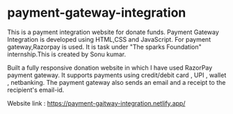 # payment-gateway-integration
This is a payment integration website for donate funds. Payment Gateway Integration is developed using HTML,CSS and JavaScript. For payment gateway,Razorpay is used. It is task under "The sparks Foundation" internship.This is created by Sonu kumar.

Built a fully responsive donation website in which I have used RazorPay payment gateway. It supports payments using credit/debit card , UPI , wallet , netbanking. The payment gateway also sends an email and a receipt to the recipient's email-id.

Website link : https://payment-gaitway-integration.netlify.app/

